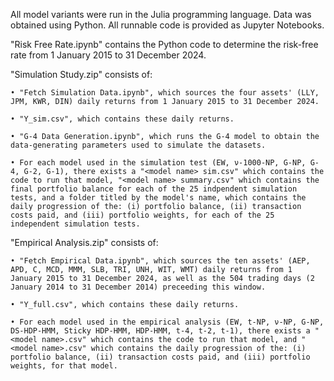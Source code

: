 All model variants were run in the Julia programming language. Data was obtained using Python. All runnable code is provided as Jupyter Notebooks.

"Risk Free Rate.ipynb" contains the Python code to determine the risk-free rate from 1 January 2015 to 31 December 2024.

"Simulation Study.zip" consists of:

    • "Fetch Simulation Data.ipynb", which sources the four assets' (LLY, JPM, KWR, DIN) daily returns from 1 January 2015 to 31 December 2024.

    • "Y_sim.csv", which contains these daily returns.

    • "G-4 Data Generation.ipynb", which runs the G-4 model to obtain the data-generating parameters used to simulate the datasets.

    • For each model used in the simulation test (EW, ν-1000-NP, G-NP, G-4, G-2, G-1), there exists a "<model name> sim.csv" which contains the code to run that model, "<model name> summary.csv" which contains the final portfolio balance for each of the 25 indpendent simulation tests, and a folder titled by the model's name, which contains the daily progression of the: (i) portfolio balance, (ii) transaction costs paid, and (iii) portfolio weights, for each of the 25 independent simulation tests. 

"Empirical Analysis.zip" consists of:

    • "Fetch Empirical Data.ipynb", which sources the ten assets' (AEP, APD, C, MCD, MMM, SLB, TRI, UNH, WIT, WMT) daily returns from 1 January 2015 to 31 December 2024, as well as the 504 trading days (2 January 2014 to 31 December 2014) preceeding this window.

    • "Y_full.csv", which contains these daily returns.

    • For each model used in the empirical analysis (EW, t-NP, ν-NP, G-NP, DS-HDP-HMM, Sticky HDP-HMM, HDP-HMM, t-4, t-2, t-1), there exists a "<model name>.csv" which contains the code to run that model, and "<model name>.csv" which contains the daily progression of the: (i) portfolio balance, (ii) transaction costs paid, and (iii) portfolio weights, for that model.

